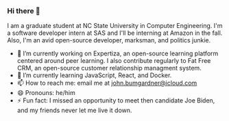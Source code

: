 ### Hi there 👋

I am a graduate student at NC State University in Computer Engineering. I'm a software developer intern at SAS and I'll be interning at Amazon in the fall. Also, I'm an avid open-source developer, marksman, and politics junkie.
- 🔭 I’m currently working on Expertiza, an open-source learning platform centered around peer learning. I also contribute regularly to Fat Free CRM, an open-source customer relationship managment system. 
- 🌱 I’m currently learning JavaScript, React, and Docker. 
- 📫 How to reach me: email me at john.bumgardner@icloud.com
- 😄 Pronouns: he/him
- ⚡ Fun fact: I missed an opportunity to meet then candidate Joe Biden, and my friends never let me live it down.
